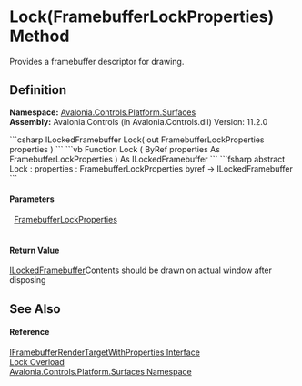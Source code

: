 # Lock(FramebufferLockProperties) Method


Provides a framebuffer descriptor for drawing.



## Definition
**Namespace:** <a href="N_Avalonia_Controls_Platform_Surfaces">Avalonia.Controls.Platform.Surfaces</a>  
**Assembly:** Avalonia.Controls (in Avalonia.Controls.dll) Version: 11.2.0

<Tabs groupId="api-code-preview">
<TabItem value="csharp" label="C#">
```csharp
ILockedFramebuffer Lock(
	out FramebufferLockProperties properties
)
```
</TabItem>
<TabItem value="vb" label="VB">
```vb
Function Lock ( 
	<OutAttribute> ByRef properties As FramebufferLockProperties
) As ILockedFramebuffer
```
</TabItem>
<TabItem value="fsharp" label="F#">
```fsharp
abstract Lock : 
        properties : FramebufferLockProperties byref -> ILockedFramebuffer 
```
</TabItem>
</Tabs>



#### Parameters
<dl><dt>  <a href="T_Avalonia_Controls_Platform_Surfaces_FramebufferLockProperties">FramebufferLockProperties</a></dt><dd> </dd></dl>

#### Return Value
<a href="T_Avalonia_Platform_ILockedFramebuffer">ILockedFramebuffer</a>Contents should be drawn on actual window after disposing

## See Also


#### Reference
<a href="T_Avalonia_Controls_Platform_Surfaces_IFramebufferRenderTargetWithProperties">IFramebufferRenderTargetWithProperties Interface</a>  
<a href="Overload_Avalonia_Controls_Platform_Surfaces_IFramebufferRenderTargetWithProperties_Lock">Lock Overload</a>  
<a href="N_Avalonia_Controls_Platform_Surfaces">Avalonia.Controls.Platform.Surfaces Namespace</a>  
